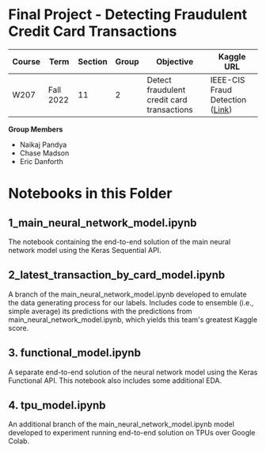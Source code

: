 # Final Project - Detecting Fraudulent Credit Card Transactions

| Course | Term | Section | Group | Objective | Kaggle URL |
| --- | --- | --- | --- | --- | --- |
| W207 | Fall 2022 | 11 | 2 | Detect fraudulent credit card transactions | IEEE-CIS Fraud Detection ([Link](kaggle.com/competitions/ieee-fraud-detection)) |

**Group Members**
- Naikaj Pandya
- Chase Madson
- Eric Danforth

# Notebooks in this Folder

## 1_main_neural_network_model.ipynb
The notebook containing the end-to-end solution of the main neural network model using the Keras Sequential API.  

## 2_latest_transaction_by_card_model.ipynb
A branch of the main_neural_network_model.ipynb developed to emulate the data generating process for our labels. Includes code to ensemble (i.e., simple average) its predictions with the predictions from main_neural_network_model.ipynb, which yields this team's greatest Kaggle score. 

## 3. functional_model.ipynb
A separate end-to-end solution of the neural network model using the Keras Functional API. 
This notebook also includes some additional EDA. 

## 4. tpu_model.ipynb
An additional branch of the main_neural_network_model.ipynb model developed to experiment running end-to-end solution on TPUs over Google Colab. 

